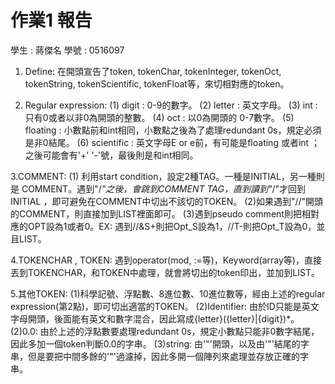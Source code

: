 # 作業1 報告

學生 : 蔣傑名
學號 : 0516097

1. Define:
	在開頭宣告了token, tokenChar, tokenInteger, tokenOct, tokenString, tokenScientific, tokenFloat等，來切相對應的token。

2. Regular expression: 
	(1) digit : 0-9的數字。
	(2) letter : 英文字母。
	(3) int : 只有0或者以非0為開頭的整數。
	(4) oct : 以0為開頭的 0-7數字。
	(5) floating : 小數點前和int相同，小數點之後為了處理redundant 0s，規定必須是非0結尾。
	(6) scientific : 英文字母E or e前，有可能是floating 或者int ；之後可能會有'+' '-'號，最後則是和int相同。

3.COMMENT:
	(1) 利用start condition，設定2種TAG。一種是INITIAL，另一種則是 COMMENT。遇到"/*"之後，會跳到COMMENT TAG，直到讀到"*/"才回到INITIAL
	，即可避免在COMMENT中切出不該切的TOKEN。
	(2)如果遇到"//"開頭的COMMENT，則直接加到LIST裡面即可。
	(3)遇到pseudo comment則把相對應的OPT設為1或者0。EX: 遇到//&S+則把Opt_S設為1，//T-則把Opt_T設為0，並且LIST。

4.TOKENCHAR , TOKEN:
	遇到operator(mod, :=等)，Keyword(array等)，直接丟到TOKENCHAR，和TOKEN中處理，就會將切出的token印出，並加到LIST。

5.其他TOKEN:
	(1)科學記號、浮點數、8進位數、10進位數等，經由上述的regular expression(第2點)，即可切出適當的TOKEN。
	(2)Identifier: 由於ID只能是英文字母開頭，後面能有英文和數字混合，因此寫成{letter}({letter}|{digit})*。
	(2)0.0: 由於上述的浮點數要處理redundant 0s，規定小數點只能非0數字結尾，因此多加一個token判斷0.0的字串。
	(3)string: 由'"'開頭，以及由'"'結尾的字串，但是要把中間多餘的'"'過濾掉，因此多開一個陣列來處理並存放正確的字串。
